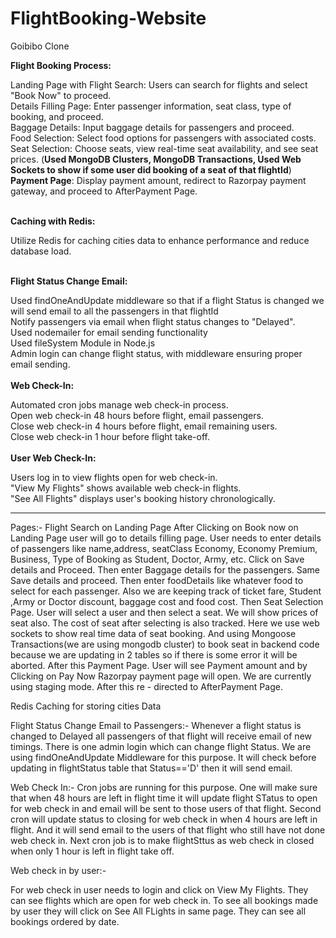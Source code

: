 # FlightBooking-Website
Goibibo Clone

<b>Flight Booking Process:</b><br/>

Landing Page with Flight Search: Users can search for flights and select "Book Now" to proceed.<br/>
Details Filling Page: Enter passenger information, seat class, type of booking, and proceed.<br/>
Baggage Details: Input baggage details for passengers and proceed.<br/>
Food Selection: Select food options for passengers with associated costs. <br/>
Seat Selection: Choose seats, view real-time seat availability, and see seat prices. (<b>Used MongoDB Clusters, MongoDB Transactions, Used Web Sockets to show if some user did booking of a seat of that flightId</b>) <br/>
<b>Payment Page</b>: Display payment amount, redirect to Razorpay payment gateway, and proceed to AfterPayment Page. <br/><br/>

<b>Caching with Redis:</b> <br/>

Utilize Redis for caching cities data to enhance performance and reduce database load.<br/><br/>

<b>Flight Status Change Email:</b><br/>

Used findOneAndUpdate middleware so that if a flight Status is changed we will send email to all the passengers in that flightId<br/>
Notify passengers via email when flight status changes to "Delayed".<br/>
Used nodemailer for email sending functionality<br/>
Used fileSystem Module in Node.js <br/>
Admin login can change flight status, with middleware ensuring proper email sending.<br/><br/>
<b>Web Check-In:</b><br/>

Automated cron jobs manage web check-in process.<br/>
Open web check-in 48 hours before flight, email passengers.<br/>
Close web check-in 4 hours before flight, email remaining users.<br/>
Close web check-in 1 hour before flight take-off.<br/><br/>
<b>User Web Check-In:</b><br/>

Users log in to view flights open for web check-in.<br/>
"View My Flights" shows available web check-in flights.<br/>
"See All Flights" displays user's booking history chronologically.<br/>


---------------------------------------------------------------------------------------------------------------------------------------------------------------------------------------------------------------
Pages:- Flight Search on Landing Page After Clicking on Book now on Landing Page user will go to details filling page. User needs to enter details of passengers like name,address, seatClass Economy, Economy Premium, Business, Type of Booking as Student, Doctor, Army, etc. Click on Save details and Proceed. Then enter Baggage details for the passengers. Same Save details and proceed. Then enter foodDetails like whatever food to select for each passenger. Also we are keeping track of ticket fare, Student ,Army or Doctor discount, baggage cost and food cost. Then Seat Selection Page. User will select a user and then select a seat. We will show prices of seat also. The cost of seat after selecting is also tracked. Here we use web sockets to show real time data of seat booking. And using Mongoose Transactions(we are using mongodb cluster) to book seat in backend code because we are updating in 2 tables so if there is some error it will be aborted. After this Payment Page. User will see Payment amount and by Clicking on Pay Now Razorpay payment page will open. We are currently using staging mode. After this re - directed to AfterPayment Page.

Redis Caching for storing cities Data

Flight Status Change Email to Passengers:- Whenever a flight status is changed to Delayed all passengers of that flight will receive email of new timings. There is one admin login which can change flight Status. We are using findOneAndUpdate Middleware for this purpose. It will check before updating in flightStatus table that Status=='D' then it will send email.

Web Check In:- Cron jobs are running for this purpose. One will make sure that when 48 hours are left in flight time it will update flight STatus to open for web check in and email will be sent to those users of that flight. Second cron will update status to closing for web check in when 4 hours are left in flight. And it will send email to the users of that flight who still have not done web check in. Next cron job is to make flightSttus as web check in closed when only 1 hour is left in flight take off.

Web check in by user:-

For web check in user needs to login and click on View My Flights. They can see flights which are open for web check in. To see all bookings made by user they will click on See All FLights in same page. They can see all bookings ordered by date.

